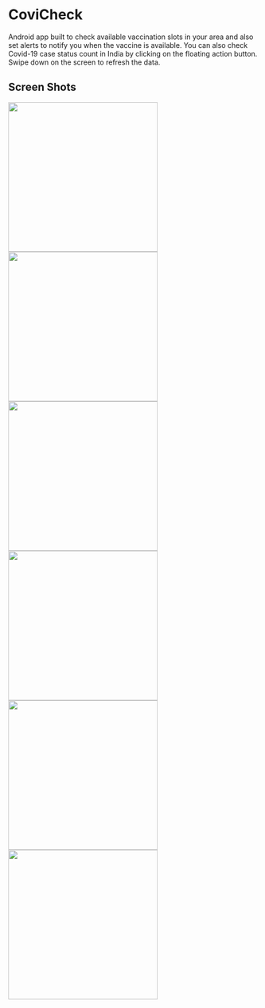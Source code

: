 # CoviCheck

Android app built to check available vaccination slots in your area and also set alerts to notify you when the vaccine is available.
You can also check Covid-19 case status count in India by clicking on the floating action button.
Swipe down on the screen to refresh the data.

## Screen Shots

<img src="https://github.com/hisenberg-lab/CoviCheck-app/blob/main/1.png" width="300"> <img src="https://github.com/hisenberg-lab/CoviCheck-app/blob/main/2.png" width="300"> <img src="https://github.com/hisenberg-lab/CoviCheck-app/blob/main/3.png" width="300"> <img src="https://github.com/hisenberg-lab/CoviCheck-app/blob/main/4.png" width="300"> <img src="https://github.com/hisenberg-lab/CoviCheck-app/blob/main/5.png" width="300"> <img src="https://github.com/hisenberg-lab/CoviCheck-app/blob/main/6.png" width="300">
